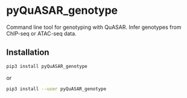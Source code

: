 # pyQuASAR_genotype
Command line tool for genotyping with QuASAR. Infer genotypes from ChIP-seq or
ATAC-seq data.

## Installation

```sh
pip3 install pyQuASAR_genotype
```
or
```sh
pip3 install --user pyQuASAR_genotype
```
